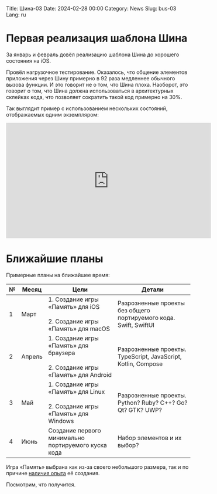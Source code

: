 Title: Шина-03
Date: 2024-02-28 00:00
Category: News
Slug: bus-03
Lang: ru

# Первая реализация шаблона Шина

За январь и февраль довёл реализацию шаблона Шина до хорошего состояния на iOS.

Провёл нагрузочное тестирование. Оказалось, что общение элементов
приложения через Шину примерно в 92 раза медленнее обычного вызова функции.
И это говорит не о том, что Шина плоха. Наоборот, это говорит о том, что
Шина должна использоваться в архитектурных склейках кода, что позволяет
сократить такой код примерно на 30%.

Так выглядит пример с использованием нескольких состояний, отображаемых
одним экземпляром:

<iframe width="560" height="315" src="https://www.youtube.com/embed/xviaEbSd54o?si=7oZRU4Sjp3Hc5mX3" title="YouTube video player" frameborder="0" allow="accelerometer; autoplay; clipboard-write; encrypted-media; gyroscope; picture-in-picture; web-share" allowfullscreen></iframe>

# Ближайшие планы

Примерные планы на ближайшее время:

| № | Месяц | Цели | Детали |
|---|---|---|---|
| 1 | Март   | 1. Создание игры «Память» для iOS<br><br>2. Создание игры «Память» для macOS | Разрозненные проекты без общего портируемого кода. Swift, SwiftUI |
| 2 | Апрель | 1. Создание игры «Память» для браузера<br><br>2. Создание игры «Память» для Android | Разрозненные проекты. TypeScript, JavaScript, Kotlin, Compose |
| 3 | Май    | 1. Создание игры «Память» для Linux<br><br>2. Создание игры «Память» для Windows  | Разрозненные проекты. Python? Ruby? C++? Go? Qt? GTK? UWP? |
| 4 | Июнь   | Создание первого минимально портируемого куска кода | Набор элементов и их выбор?  |

Игра «Память» выбрана как из-за своего небольшого размера, так и по причине
[наличия опыта][memory] её создания.

Посмотрим, что получится.

[memory]: teaching-to-program-2019.html
